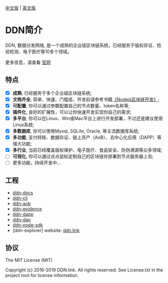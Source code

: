 [中文版](./README-zh-CN.md) | [英文版](./README.md)

# DDN简介

DDN, 数据分发网络, 是一个成熟的企业级区块链系统，已经服务于版权存证、检验检测、电子医疗等10多个领域。

更多信息，请查看 [官网](https://www.ddn.link)

## 特点

- [x] **成熟**, 已经服务于多个企业级区块链系统;
- [x] **文档齐全**, 简单、快速、门槛低，开发前请参考书籍[《Nodejs区块链开发》](https://github.com/imfly/bitcoin-on-nodejs);
- [x] **可配置**, 你可以通过参数配置自己的节点数量、token名称等;
- [x] **插件化**, 良好的扩展性，可以让你快速开发实现你自己的需求;
- [x] **多平台**, 你可以在Linux、Win或Mac平台上进行开发部署，不过还是建议使用Linux系统;
- [x] **多数据库**, 你可以使用Mysql, SQLite, Oracle, 等主流数据库系统;
- [x] **多功能**, 支付转账、数据存证、链上资产（AoB）、去中心化应用（DAPP）等强大功能;
- [x] **多行业**, 当前已经覆盖版权保护、电子医疗、食品安全、防伪溯源等众多领域;
- [ ] **可视化**, 你可以通过点点鼠标定制自己的区块链并部署到节点服务器上去;
- [ ] 更多功能，持续开发中...

## 工程

- [ddn-docs](https://github.com/ddnlink/ddn-docs)
- [ddn-cli](https://github.com/ddnlink/ddn-cli)
- [ddn-aob](./packages/ddn-aob)
- [ddn-evidence](./packages/ddn-evidence)
- [ddn-dapp](./packages/ddn-dapp)
- [ddn-dao](./packages/ddn-dao)
- [ddn-node-sdk](./packages/ddn-node-sdk)
- [ddn-explorer] website: [ddn.link](http://mainnet.ddn.link)

## 协议

The MIT License (MIT)

Copyright (c) 2016-2019 DDN.link. All rights reserved. See License.txt in the project root for license information.
